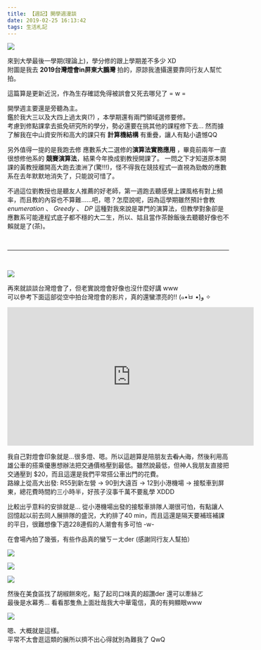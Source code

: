 ```yaml
---
title: 【週記】開學週漫談
date: 2019-02-25 16:13:42
tags: 生活札記
---
```


![](https://imgur.com/Jqz1atE.jpg)

來到大學最後一學期(理論上)，學分修的跟上學期差不多少 XD  
附圖是我去 **2019台灣燈會in屏東大鵬灣** 拍的，原諒我渣攝還要靠同行友人幫忙拍。

這篇算是更新近況，作為生存確認免得被誤會又死去哪兒了 = w =
 <!--more-->

開學週主要還是旁聽為主。  
鑑於我大三以及大四上過太爽(?) ，本學期還有兩門領域選修要修。  
考慮到修點課拿去抵免研究所的學分，勢必還要在挑其他的課程修下去... 然而據了解我在中山資安所和高大的課只有 **計算機結構** 有重疊，讓人有點小遺憾QQ  

另外值得一提的是我跑去修 應數系大二選修的**演算法實務應用** ，畢竟前兩年一直很想修他系的 **競賽演算法**，結果今年換成劉教授開課了。 一問之下才知道原本開課的黃教授離開高大跑去澳洲了(驚!!!)，怪不得我在競技程式一直視為勁敵的應數系在去年默默地消失了，只能說可惜了。

不過這位劉教授也是聽友人推薦的好老師，第一週跑去聽感覺上課風格有對上頻率，而且教的內容也不算難......吧，嗯？怎麼說呢，因為這學期雖然預計會教 _enumeration_ 、 _Greedy_ 、 _DP_ 這種對我來說是罩門的演算法，但教學對象卻是應數系可能連程式底子都不穩的大二生，所以、姑且當作茶餘飯後去聽聽好像也不賴就是了(茶)。

&nbsp;  

---

&nbsp;

![](https://imgur.com/MZConx8.jpg)

再來就談談台灣燈會了，但老實說燈會好像也沒什麼好講 www  
可以參考下面這部從空中拍台灣燈會的影片，真的還蠻漂亮的!! (๑•̀ㅂ •́)و ✧  

<iframe align="middle" width="560" height="315"  src="https://www.youtube.com/embed/1DsVrd6F4RU" frameborder="0" allow="accelerometer; autoplay; encrypted-media; gyroscope; picture-in-picture" allowfullscreen></iframe>

我自己對燈會印象就是...很多燈、嗯。所以這趟算是陪朋友去~~看人海~~，然後利用高雄公車的搭乘優惠想辦法把交通價格壓到最低。雖然說最低，但神人我朋友直接把交通壓到 $20，而且這還是我們平常搭公車出門的花費。  
路線上從高大出發: R55到新左營 → 90到大遠百 → 12到小港機場 → 接駁車到屏東，總花費時間約三小時半，好孩子沒事千萬不要亂學 XDDD  

比較出乎意料的安排就是... 從小港機場出發的接駁車排隊人潮很可怕，有點讓人回憶起以前去同人展排隊的盛況，大約排了40 min，而且這還是隔天要補班補課的平日，很難想像下週228連假的人潮會有多可怕 -w-

在會場內拍了幾張，有些作品真的蠻ㄎㄧㄤder (感謝同行友人幫拍）



![](https://imgur.com/eOoc2Ld.png)

![](https://imgur.com/5s9KAha.png)

![](https://imgur.com/zmamv4l.png)



然後在美食區找了胡椒餅來吃，點了起司口味真的超讚der 還可以牽絲ㄛ  
最後是水幕秀... 看看那隻魚上面壯哉我大中華電信，真的有夠顯眼www

![](https://imgur.com/uw9ki2K.jpg)

嗯、大概就是這樣。  
平常不太會逛這類的展所以擠不出心得就別為難我了 QwQ



